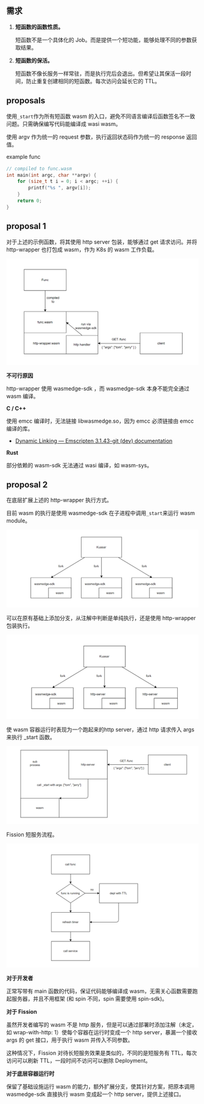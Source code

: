 ## 需求

1. **短函数的函数性质。**

   短函数不是一个具体化的 Job。而是提供一个短功能，能够处理不同的参数获取结果。

2. **短函数的保活。**

   短函数不像长服务一样常驻，而是执行完后会退出。但希望让其保活一段时间，防止重复创建相同的短函数。每次访问会延长它的 TTL。





## proposals

使用`_start`作为所有短函数 wasm 的入口，避免不同语言编译后函数签名不一致问题。只需确保编写代码能编译成 wasi wasm。

使用 argv 作为统一的 request 参数，执行返回状态码作为统一的 response 返回值。



example func

```c
// compiled to func.wasm
int main(int argc, char **argv) {
    for (size_t t i = 0; i < argc; ++i) {
        printf("%s ", argv[i]);
    }
    return 0;
}
```

## proposal 1

对于上述的示例函数，将其使用 http server 包装，能够通过 get 请求访问。并将 http-wrapper 也打包成 wasm，作为 K8s 的 wasm 工作负载。

![](./src/kuasar-spin-proposal/proposal-1.png)



**不可行原因**

http-wrapper 使用 wasmedge-sdk ，而 wasmedge-sdk 本身不能完全通过 wasm 编译。

**C / C++**

使用 emcc 编译时，无法链接 libwasmedge.so，因为 emcc 必须链接由 emcc 编译的库。

- [Dynamic Linking — Emscripten 3.1.43-git (dev) documentation](https://emscripten.org/docs/compiling/Dynamic-Linking.html)

**Rust**

部分依赖的 wasm-sdk 无法通过 wasi 编译，如  wasm-sys。





## proposal 2

在底层扩展上述的 http-wrapper 执行方式。

目前 wasm 的执行是使用 wasmedge-sdk 在子进程中调用`_start`来运行 wasm module。

![](./src/kuasar-spin-proposal/origin.png)



可以在原有基础上添加分支，从注解中判断是单纯执行，还是使用 http-wrapper 包装执行。

![](./src/kuasar-spin-proposal/now.png)

使 wasm 容器运行时表现为一个跑起来的http server，通过 http 请求传入 args 来执行 _start 函数。

![](./src/kuasar-spin-proposal/httpserver.png)

Fission 短服务流程。

![](./src/kuasar-spin-proposal/workflow.png)

**对于开发者**

正常写带有 main 函数的代码，保证代码能够编译成 wasm，无需关心函数需要跑起服务器，并且不用框架 (和 spin 不同，spin 需要使用 spin-sdk)。



**对于 Fission**

虽然开发者编写的 wasm 不是 http 服务，但是可以通过部署时添加注解（未定，如 wrap-with-http: 1）使每个容器在运行时变成一个 http server，暴漏一个接收 args 的 get 接口，用于执行 wasm 并传入不同参数。

这种情况下，Fission 对待长短服务效果是类似的，不同的是短服务有 TTL，每次访问可以刷新 TTL，一段时间不访问可以删除 Deployment。



**对于底层容器运行时**

保留了基础设施运行 wasm 的能力，额外扩展分支，使其针对方案，把原本调用 wasmedge-sdk 直接执行 wasm 变成起一个 http server，提供上述接口。


